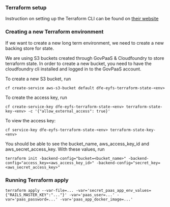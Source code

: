### Terraform setup
Instruction on setting up the Terraform CLI can be found on [their website](https://www.terraform.io/downloads.html)

### Creating a new Terraform environment
If we want to create a new long term environment, we need to create a new backing store for state.

We are using S3 buckets created through GovPaaS & Cloudfoundry to store terraform state.
In order to create a new bucket, you need to have the cloudfoundry cli installed and logged in to the GovPaaS account.

To create a new S3 bucket, run

```cf create-service aws-s3-bucket default dfe-eyfs-terraform-state-<env>```

To create the access key, run

```cf create-service-key dfe-eyfs-terraform-state-<env> terraform-state-key-<env> -c '{"allow_external_access": true}'```

To view the access key:

```cf service-key dfe-eyfs-terraform-state-<env> terraform-state-key-<env>```

You should be able to see the bucket_name, aws_access_key_id and aws_secret_access_key. With these values, run

```terraform init -backend-config="bucket=<bucket_name>" -backend-config="access_key=<aws_access_key_id>" -backend-config="secret_key=<aws_secret_access_key>"```

### Running Terraform apply
```terraform apply --var-file=... -var='secret_paas_app_env_values={"RAILS_MASTER_KEY":"..."}' -var='paas_user=...' -var='paas_password=...' -var='paas_app_docker_image=...'```